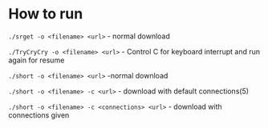 # How to run

`./srget -o <filename> <url>` - normal download

`./TryCryCry -o <filename> <url>` - Control C for keyboard interrupt and run again for resume

`./short -o <filename> <url>` -normal download

`./short -o <filename> -c <url>` - download with default connections(5)

`./short -o <filename> -c <connections> <url>` - download with connections given

